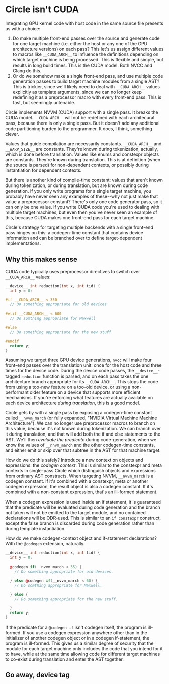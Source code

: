 # Circle isn't CUDA

Integrating GPU kernel code with host code in the same source file presents us with a choice: 
1. Do make multiple front-end passes over the source and generate code for one target machine (i.e. either the host or any one of the GPU architecture versions) on each pass? This let's us assign different values to macros like `__CUDA_ARCH__` to influence the definitions depending on which target machine is being processed. This is flexible and simple, but results in long build times. This is the CUDA model. Both NVCC and Clang do this. 
1. Or do we somehow make a single front-end pass, and use multiple code generation passes to build target machine modules from a single AST? This is trickier, since we'll likely need to deal with `__CUDA_ARCH__` values explicitly as template arguments, since we can no longer keep redefining it as a preprocessor macro with every front-end pass. This is fast, but seemingly untenable.

Circle implements NVVM (CUDA) support with a single pass. It breaks the CUDA model. `__CUDA_ARCH__` will not be redefined with each architecural pass, because there is only a single pass. But it doesn't add any additional code partitioning burden to the programmer. It does, I think, something clever.

Values that guide compilation are necessarily constants. `__CUDA_ARCH__` and `__WARP_SIZE__` are constants. They're known during tokenization, actually, which is done before translation. Values like enums and constexpr objects are constants. They're known during translation. This is at definition (when the source is parsed) for non-dependent contexts, or possibly during instantiation for dependent contexts.

But there is another kind of compile-time constant: values that aren't known during tokenization, or during translation, but are known during code generation. If you only write programs for a single target machine, you probably have never seen any examples of these--why not just make that value a preprocessor constant? There's only one code generator pass, so it can only be one value. If you write CUDA code you're used to dealing with multiple target machines, but even then you've never seen an example of this, because CUDA makes one front-end pass for each target machine.

Circle's strategy for targeting multiple backends with a single front-end pass hinges on this: a codegen-time constant that contains device information and can be branched over to define target-dependent implementations. 

## Why this makes sense

CUDA code typically uses preprocessor directives to switch over `__CUDA_ARCH__` values:

```cpp
__device__ int reduction(int x, int tid) {
  int y = 0;

#if __CUDA_ARCH__ < 350
  // Do something appropriate for old devices

#elif __CUDA_ARCH__ < 600
  // Do somthing appropriate for Maxwell

#else
  // Do something appropriate for the new stuff

#endif
  return y;
}
```
Assuming we target three GPU device generations, `nvcc` will make four front-end passes over the translation unit: once for the host code and three times for the device code. During the device code passes, the `__device__`-tagged `reduction` function is parsed, and on each pass takes the one architecture branch appropriate for its `__CUDA_ARCH__`. This stops the code from using a too-new feature on a too-old device, or using a non-performant older feature on a device that supports more efficient mechanisms. If you're enforcing what features are actually available on each device architecture _during translation_, this is a good model.

Circle gets by with a single pass by exposing a codegen-time constant called `__nvvm_march` (or fully expanded, "NVIDIA Virtual Machine Machine Architecture"). We can no longer use preprocessor macros to branch on this value, because it's not known during tokenization. We can branch over it during translation, and that will add both the if and else statements to the AST. We'll then _evaluate the predicate_ during code-generation, when we know the values of `__nnvm_march` and the other codegen-time constants, and either emit or skip over that subtree in the AST for that machine target.

How do we do this safely? Introduce a new context on objects and expressions: the _codegen context_. This is similar to the constexpr and meta contexts in single-pass Circle which distinguish objects and expressions from ordinary AST constructs. When targeting NVVM, `__nvvm_march` is a codegen constant. If it's combined with a constexpr, meta or another codegen expression, the result object is also a codegen constant. If it's combined with a non-constant expression, that's an ill-formed statement.

When a codegen expression is used inside an if statement, it is guaranteed that the predicate will be evaluated during code generation and the branch not taken will not be emitted to the target module, and no contained declarations will be ODR-used. This is similar to an `if constexpr` construct, except the false branch is discarded during code generation rather than during template instantiation.

How do we make codegen-context object and if-statement declarations? With the `@codegen` extension, naturally. 

```cpp
__device__ int reduction(int x, int tid) {
  int y = 0;

  @codegen if(__nvvm_march < 35) {
    // Do something appropriate for old devices.

  } else @codegen if(__nvvm_march < 60) {
    // Do somthing appropriate for Maxwell.

  } else {
    // Do something appropriate for the new stuff.

  }
  return y;
}
```

If the predicate for a `@codegen if` isn't codegen itself, the program is ill-formed. If you use a codegen expression anywhere other than in the initializer of another codegen object or in a codegen if-statement, the program is ill-formed. This gives us a similar degree of security that the module for each target machine only includes the code that you intend for it to have, while at the same time allowing code for different target machines to co-exist during translation and enter the AST together.

## Go away, __device__ tag

